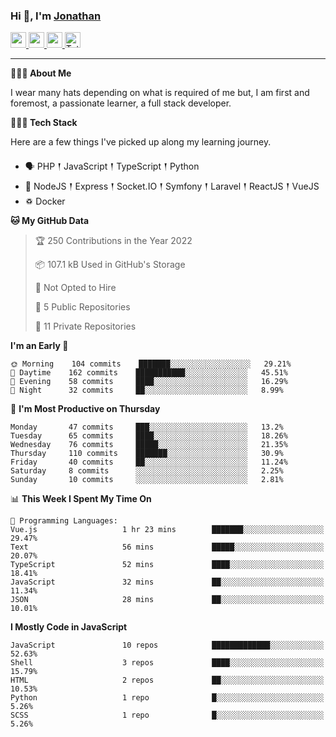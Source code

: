 ### Hi 👋, I'm [Jonathan](https://jonathan-d.ch) 

<p>
  <a href="https://www.twitter.com/redkill2108">
    <img src="https://img.shields.io/badge/twitter-%231DA1F2.svg?&style=for-the-badge&logo=twitter&logoColor=white" height=25>
  </a>
  <a href="https://www.linkedin.com/in/jdebetaz">
    <img src="https://img.shields.io/badge/linkedin-%230077B5.svg?&style=for-the-badge&logo=linkedin&logoColor=white" height=25>
  </a>
  <a href="https://www.instagram.com/jdebetaz/">
    <img src="https://img.shields.io/badge/instagram-%23E4405F.svg?&style=for-the-badge&logo=instagram&logoColor=white" height=25>
  </a>
  <a href="https://wakatime.com/@5c95ead1-71ee-4ecc-9a32-6c2b293dd432">
    <img src="https://wakatime.com/badge/user/5c95ead1-71ee-4ecc-9a32-6c2b293dd432.svg?style=for-the-badge" height=25 alt="Total time coded since Aug 23 2019" />
  </a>
</p>

-------

**🙋🏻‍♂️ About Me** 

<p>I wear many hats depending on what is required of me but, I am first and foremost, a passionate learner, a full stack developer.</p>

**👨🏻‍💻 Tech Stack** 

<p>Here are a few things I've picked up along my learning journey.</p>

- 🗣 PHP 𒑰 JavaScript 𒑰 TypeScript 𒑰 Python
- 🎒 NodeJS 𒑰 Express 𒑰 Socket.IO 𒑰 Symfony 𒑰 Laravel 𒑰 ReactJS 𒑰 VueJS
- ♽ Docker

<!--START_SECTION:waka-->
**🐱 My GitHub Data** 

> 🏆 250 Contributions in the Year 2022
 > 
> 📦 107.1 kB Used in GitHub's Storage 
 > 
> 🚫 Not Opted to Hire
 > 
> 📜 5 Public Repositories 
 > 
> 🔑 11 Private Repositories  
 > 
**I'm an Early 🐤** 

```text
🌞 Morning    104 commits    ███████░░░░░░░░░░░░░░░░░░   29.21% 
🌆 Daytime    162 commits    ███████████░░░░░░░░░░░░░░   45.51% 
🌃 Evening    58 commits     ████░░░░░░░░░░░░░░░░░░░░░   16.29% 
🌙 Night      32 commits     ██░░░░░░░░░░░░░░░░░░░░░░░   8.99%

```
📅 **I'm Most Productive on Thursday** 

```text
Monday       47 commits     ███░░░░░░░░░░░░░░░░░░░░░░   13.2% 
Tuesday      65 commits     ████░░░░░░░░░░░░░░░░░░░░░   18.26% 
Wednesday    76 commits     █████░░░░░░░░░░░░░░░░░░░░   21.35% 
Thursday     110 commits    ███████░░░░░░░░░░░░░░░░░░   30.9% 
Friday       40 commits     ██░░░░░░░░░░░░░░░░░░░░░░░   11.24% 
Saturday     8 commits      ░░░░░░░░░░░░░░░░░░░░░░░░░   2.25% 
Sunday       10 commits     ░░░░░░░░░░░░░░░░░░░░░░░░░   2.81%

```


📊 **This Week I Spent My Time On** 

```text
💬 Programming Languages: 
Vue.js                   1 hr 23 mins        ███████░░░░░░░░░░░░░░░░░░   29.47% 
Text                     56 mins             █████░░░░░░░░░░░░░░░░░░░░   20.07% 
TypeScript               52 mins             ████░░░░░░░░░░░░░░░░░░░░░   18.41% 
JavaScript               32 mins             ██░░░░░░░░░░░░░░░░░░░░░░░   11.34% 
JSON                     28 mins             ██░░░░░░░░░░░░░░░░░░░░░░░   10.01%

```

**I Mostly Code in JavaScript** 

```text
JavaScript               10 repos            █████████████░░░░░░░░░░░░   52.63% 
Shell                    3 repos             ████░░░░░░░░░░░░░░░░░░░░░   15.79% 
HTML                     2 repos             ██░░░░░░░░░░░░░░░░░░░░░░░   10.53% 
Python                   1 repo              █░░░░░░░░░░░░░░░░░░░░░░░░   5.26% 
SCSS                     1 repo              █░░░░░░░░░░░░░░░░░░░░░░░░   5.26%

```



<!--END_SECTION:waka-->
